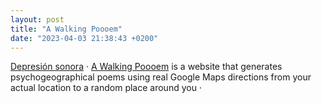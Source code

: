 ```yaml
---
layout: post
title: "A Walking Poooem"
date: "2023-04-03 21:38:43 +0200"
---
```


[Depresión sonora](https://depresionsonora.bandcamp.com) · [A Walking Poooem](https://walk.javier.computer) is a website that generates psychogeographical poems using real Google Maps directions from your actual location to a random place around you ·


